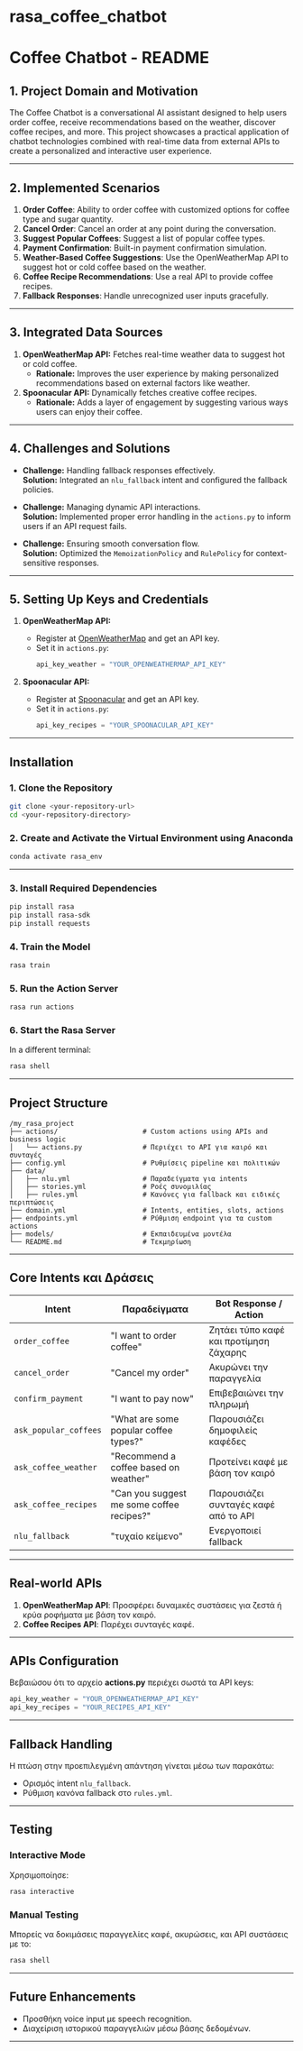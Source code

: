 # rasa_coffee_chatbot
# **Coffee Chatbot - README**

## **1. Project Domain and Motivation**
The Coffee Chatbot is a conversational AI assistant designed to help users order coffee, receive recommendations based on the weather, discover coffee recipes, and more. This project showcases a practical application of chatbot technologies combined with real-time data from external APIs to create a personalized and interactive user experience.


---

## **2. Implemented Scenarios**

1. **Order Coffee**: Ability to order coffee with customized options for coffee type and sugar quantity.  
2. **Cancel Order**: Cancel an order at any point during the conversation.  
3. **Suggest Popular Coffees**: Suggest a list of popular coffee types.  
4. **Payment Confirmation**: Built-in payment confirmation simulation.  
5. **Weather-Based Coffee Suggestions**: Use the OpenWeatherMap API to suggest hot or cold coffee based on the weather.  
6. **Coffee Recipe Recommendations**: Use a real API to provide coffee recipes.  
7. **Fallback Responses**: Handle unrecognized user inputs gracefully.

---

## **3. Integrated Data Sources**
1. **OpenWeatherMap API:** Fetches real-time weather data to suggest hot or cold coffee.
   - **Rationale:** Improves the user experience by making personalized recommendations based on external factors like weather.
2. **Spoonacular API:** Dynamically fetches creative coffee recipes.
   - **Rationale:** Adds a layer of engagement by suggesting various ways users can enjoy their coffee.

---

## **4. Challenges and Solutions**
- **Challenge:** Handling fallback responses effectively.  
  **Solution:** Integrated an `nlu_fallback` intent and configured the fallback policies.
  
- **Challenge:** Managing dynamic API interactions.  
  **Solution:** Implemented proper error handling in the `actions.py` to inform users if an API request fails.

- **Challenge:** Ensuring smooth conversation flow.  
  **Solution:** Optimized the `MemoizationPolicy` and `RulePolicy` for context-sensitive responses.

---
## **5. Setting Up Keys and Credentials**
1. **OpenWeatherMap API:**  
   - Register at [OpenWeatherMap](https://openweathermap.org/) and get an API key.  
   - Set it in `actions.py`:  
     ```python
     api_key_weather = "YOUR_OPENWEATHERMAP_API_KEY"
     ```

2. **Spoonacular API:**  
   - Register at [Spoonacular](https://spoonacular.com/) and get an API key.  
   - Set it in `actions.py`:  
     ```python
     api_key_recipes = "YOUR_SPOONACULAR_API_KEY"
     ```
---     
## **Installation**

### **1. Clone the Repository**
```bash
git clone <your-repository-url>
cd <your-repository-directory>
```

### **2. Create and Activate the Virtual Environment using Anaconda**
```bash
conda activate rasa_env
```

---

### **3. Install Required Dependencies**
```bash
pip install rasa
pip install rasa-sdk
pip install requests
```

### **4. Train the Model**
```bash
rasa train
```

### **5. Run the Action Server**
```bash
rasa run actions
```

### **6. Start the Rasa Server**
In a different terminal:
```bash
rasa shell
```

---

## **Project Structure**
```
/my_rasa_project
├── actions/                     # Custom actions using APIs and business logic
│   └── actions.py               # Περιέχει το API για καιρό και συνταγές
├── config.yml                   # Ρυθμίσεις pipeline και πολιτικών
├── data/
│   ├── nlu.yml                  # Παραδείγματα για intents
│   ├── stories.yml              # Ροές συνομιλίας
│   ├── rules.yml                # Κανόνες για fallback και ειδικές περιπτώσεις
├── domain.yml                   # Intents, entities, slots, actions
├── endpoints.yml                # Ρύθμιση endpoint για τα custom actions
├── models/                      # Εκπαιδευμένα μοντέλα
└── README.md                    # Τεκμηρίωση
```

---

## **Core Intents και Δράσεις**

| **Intent**            | **Παραδείγματα**                                       | **Bot Response / Action**                         |
|----------------------|--------------------------------------------------------|--------------------------------------------------|
| `order_coffee`        | "I want to order coffee"                              | Ζητάει τύπο καφέ και προτίμηση ζάχαρης            |
| `cancel_order`        | "Cancel my order"                                     | Ακυρώνει την παραγγελία                           |
| `confirm_payment`     | "I want to pay now"                                   | Επιβεβαιώνει την πληρωμή                          |
| `ask_popular_coffees` | "What are some popular coffee types?"                 | Παρουσιάζει δημοφιλείς καφέδες                    |
| `ask_coffee_weather`  | "Recommend a coffee based on weather"                 | Προτείνει καφέ με βάση τον καιρό                  |
| `ask_coffee_recipes`  | "Can you suggest me some coffee recipes?"             | Παρουσιάζει συνταγές καφέ από το API              |
| `nlu_fallback`        | "τυχαίο κείμενο"                                      | Ενεργοποιεί fallback                              |

---

## **Real-world APIs**
1. **OpenWeatherMap API**: Προσφέρει δυναμικές συστάσεις για ζεστά ή κρύα ροφήματα με βάση τον καιρό.
2. **Coffee Recipes API**: Παρέχει συνταγές καφέ.

---

## **APIs Configuration**
Βεβαιώσου ότι το αρχείο **actions.py** περιέχει σωστά τα API keys:
```python
api_key_weather = "YOUR_OPENWEATHERMAP_API_KEY"
api_key_recipes = "YOUR_RECIPES_API_KEY"
```

---

## **Fallback Handling**
Η πτώση στην προεπιλεγμένη απάντηση γίνεται μέσω των παρακάτω:
- Ορισμός intent `nlu_fallback`.
- Ρύθμιση κανόνα fallback στο `rules.yml`.

---

## **Testing**
### **Interactive Mode**
Χρησιμοποίησε:
```bash
rasa interactive
```

### **Manual Testing**
Μπορείς να δοκιμάσεις παραγγελίες καφέ, ακυρώσεις, και API συστάσεις με το:
```bash
rasa shell
```

---

## **Future Enhancements**
- Προσθήκη voice input με speech recognition.
- Διαχείριση ιστορικού παραγγελιών μέσω βάσης δεδομένων.

---
